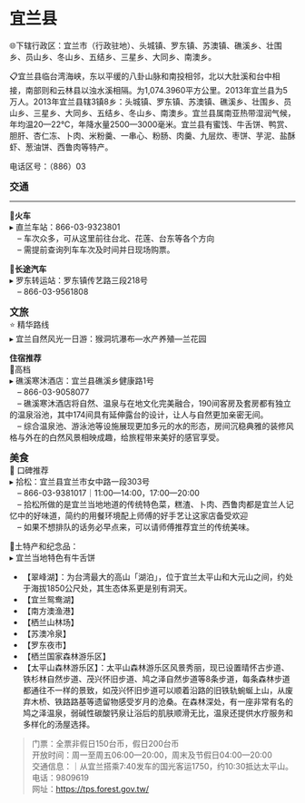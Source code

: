 # 宜兰县  
🌐下辖行政区：宜兰市（行政驻地）、头城镇、罗东镇、苏澳镇、礁溪乡、壮围乡、员山乡、冬山乡、五结乡、三星乡、大同乡、南澳乡。  

📋宜兰县临台湾海峡，东以平缓的八卦山脉和南投相邻，北以大肚溪和台中相接，南部则和云林县以浊水溪相隔。为1,074.3960平方公里。2013年宜兰县为5万人。2013年宜兰县辖3镇8乡：头城镇、罗东镇、苏澳镇、礁溪乡、壮围乡、员山乡、三星乡、大同乡、五结乡、冬山乡、南澳乡。宜兰县属南亚热带湿润气候，年均温20—22℃，年降水量2500—3000毫米。宜兰县有蜜饯、牛舌饼、鸭赏、胆肝、杏仁冻、卜肉、米粉羹、一串心、粉肠、肉羹、九层炊、枣饼、芋泥、盐酥虾、葱油饼、西鲁肉等特产。  

电话区号：（886）03  

<big>**交通**</big>  
***  
🚈**火车**  
▸ 直兰车站：866-03-9323801  
　– 车次众多，可从这里前往台北、花莲、台东等各个方向  
　– 需提前查询列车车次及时间并日现场购票。  

🚌**长途汽车**  
▸ 罗东转运站：罗东镇传艺路三段218号  
　– 866-03-9561808  

<big>**文旅**</big>  
⭐ 精华路线  
▸ 宜兰自然风光一日游：猴洞坑瀑布—水产养殖—兰花园  

**住宿推荐**  
🏨高档  
▸ 礁溪寒沐酒店：宜兰县礁溪乡健康路1号  
　– 866-03-9058077  
　– 礁溪寒沐酒店将自然、温泉与在地文化完美融合，190间客房及套房都有独立的温泉浴池，其中174间具有延伸露台的设计，让人与自然更加亲密无间。  
　– 综合温泉池、游泳池等设施展现更加多元的水的形态，房间沉稳典雅的装修风格与外在的白然风景相映成趣，给旅程带来美好的感官享受。  

<big>**美食**</big>  
🏮 口碑推荐  
▸ 拾松：宜兰县宜兰市女中路一段303号  
　– 866-03-9381017｜11:00—14:00，17:00—20:00  
　– 拾松所做的是宜兰当地地道的传统特色菜，糕渣、卜肉、西鲁肉都是宜兰人记忆中的好味道，简约的用餐环境配上师傅的好手艺让这家店备受欢迎  
　– 如果不想排队的话务必早点来，可以请师傅推荐宜兰的传统美味。  

🧊土特产和纪念品：  
▸ 宜兰当地特色有牛舌饼  

* 【翠峰湖】：为台湾最大的高山「湖泊」，位于宜兰太平山和大元山之间，约处于海拔1850公尺处，其生态体系更是别有洞天。  
* 【宜兰鸳鸯湖】  
* 【南方澳渔港】  
* 【栖兰山林场】  
* 【苏澳冷泉】  
* 【罗东夜市】  
* 【栖兰国家森林游乐区】  
* 【太平山森林游乐区】：太平山森林游乐区风景秀丽，现已设置晴怀古步道、铁杉林自然步道、茂兴怀旧步道、鸠之泽自然步道等8条步道，每条森林步道都通往不一样的景致，如茂兴怀旧步道可以顺着沿路的旧铁轨蜿蜒上山，从废弃木桥、铁路路基等遗留物感受岁月的沧桑。在森林深处，有一座非常有名的鸠之泽温泉，弱碱性碳酸钙泉让浴后的肌肤顺滑无比，温泉还提供水疗服务和多样化的汤屋选择。  
> 门票：全票非假日150台币，假日200台币  
> 开放时间：周一至周五06:00—20:00，周末及节假日04:00—20:00  
> 交通信息：｜从宜兰搭乘7:40发车的国光客运1750，约10:30抵达太平山。  
> 电话：9809619  
> 网址：<a href="http://tps.forest.gov.tw" target="_blank">https://tps.forest.gov.tw/</a>  
